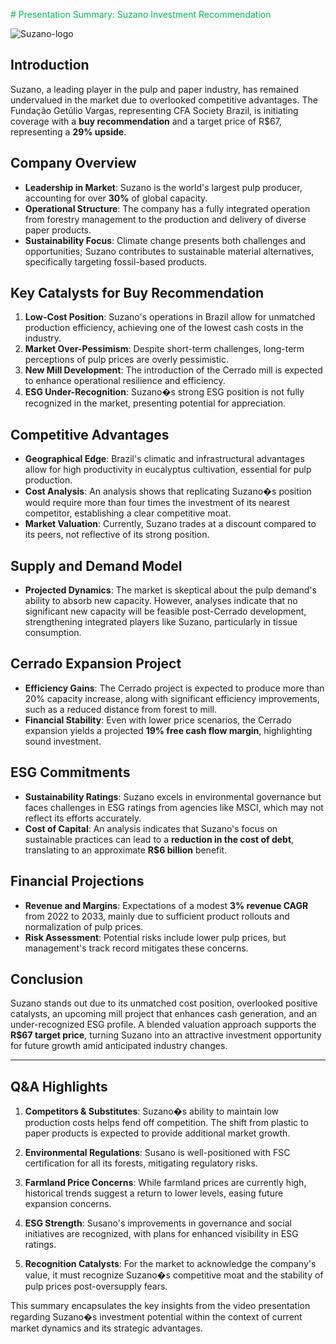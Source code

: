 <span style="color:#00B45A"> # Presentation Summary: Suzano Investment Recommendation </span>

![Suzano-logo](https://cdn.prod.website-files.com/652e86223e44678d24f55b54/65e20d3a8bf4fe65c34e282d_Selo%20100%20anos%20site.jpg)

## Introduction
Suzano, a leading player in the pulp and paper industry, has remained undervalued in the market due to overlooked competitive advantages. The Fundação Getúlio Vargas, representing CFA Society Brazil, is initiating coverage with a **buy recommendation** and a target price of R$67, representing a **29% upside**.

## Company Overview
- **Leadership in Market**: Suzano is the world's largest pulp producer, accounting for over **30%** of global capacity.
- **Operational Structure**: The company has a fully integrated operation from forestry management to the production and delivery of diverse paper products.
- **Sustainability Focus**: Climate change presents both challenges and opportunities; Suzano contributes to sustainable material alternatives, specifically targeting fossil-based products.

## Key Catalysts for Buy Recommendation
1. **Low-Cost Position**: Suzano's operations in Brazil allow for unmatched production efficiency, achieving one of the lowest cash costs in the industry.
2. **Market Over-Pessimism**: Despite short-term challenges, long-term perceptions of pulp prices are overly pessimistic.
3. **New Mill Development**: The introduction of the Cerrado mill is expected to enhance operational resilience and efficiency.
4. **ESG Under-Recognition**: Suzano�s strong ESG position is not fully recognized in the market, presenting potential for appreciation.

## Competitive Advantages
- **Geographical Edge**: Brazil's climatic and infrastructural advantages allow for high productivity in eucalyptus cultivation, essential for pulp production.
- **Cost Analysis**: An analysis shows that replicating Suzano�s position would require more than four times the investment of its nearest competitor, establishing a clear competitive moat.
- **Market Valuation**: Currently, Suzano trades at a discount compared to its peers, not reflective of its strong position.

## Supply and Demand Model
- **Projected Dynamics**: The market is skeptical about the pulp demand's ability to absorb new capacity. However, analyses indicate that no significant new capacity will be feasible post-Cerrado development, strengthening integrated players like Suzano, particularly in tissue consumption.

## Cerrado Expansion Project
- **Efficiency Gains**: The Cerrado project is expected to produce more than 20% capacity increase, along with significant efficiency improvements, such as a reduced distance from forest to mill.
- **Financial Stability**: Even with lower price scenarios, the Cerrado expansion yields a projected **19% free cash flow margin**, highlighting sound investment.

## ESG Commitments
- **Sustainability Ratings**: Suzano excels in environmental governance but faces challenges in ESG ratings from agencies like MSCI, which may not reflect its efforts accurately.
- **Cost of Capital**: An analysis indicates that Suzano's focus on sustainable practices can lead to a **reduction in the cost of debt**, translating to an approximate **R$6 billion** benefit.

## Financial Projections
- **Revenue and Margins**: Expectations of a modest **3% revenue CAGR** from 2022 to 2033, mainly due to sufficient product rollouts and normalization of pulp prices. 
- **Risk Assessment**: Potential risks include lower pulp prices, but management's track record mitigates these concerns.

## Conclusion
Suzano stands out due to its unmatched cost position, overlooked positive catalysts, an upcoming mill project that enhances cash generation, and an under-recognized ESG profile. A blended valuation approach supports the **R$67 target price**, turning Suzano into an attractive investment opportunity for future growth amid anticipated industry changes.

---

## Q&A Highlights
1. **Competitors & Substitutes**: Suzano�s ability to maintain low production costs helps fend off competition. The shift from plastic to paper products is expected to provide additional market growth.
  
2. **Environmental Regulations**: Susano is well-positioned with FSC certification for all its forests, mitigating regulatory risks.

3. **Farmland Price Concerns**: While farmland prices are currently high, historical trends suggest a return to lower levels, easing future expansion concerns.

4. **ESG Strength**: Susano's improvements in governance and social initiatives are recognized, with plans for enhanced visibility in ESG ratings.

5. **Recognition Catalysts**: For the market to acknowledge the company's value, it must recognize Suzano�s competitive moat and the stability of pulp prices post-oversupply fears.

This summary encapsulates the key insights from the video presentation regarding Suzano�s investment potential within the context of current market dynamics and its strategic advantages.